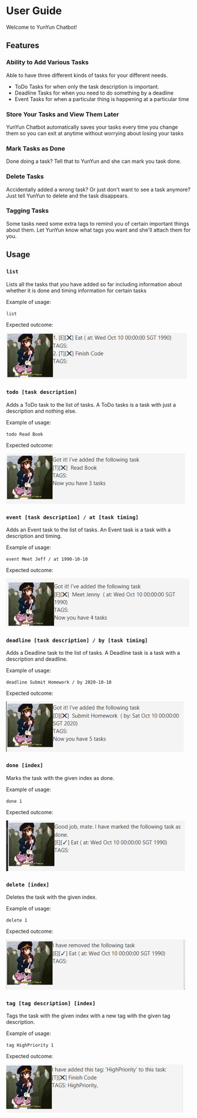 # User Guide
Welcome to YunYun Chatbot!

## Features
### Ability to Add Various Tasks
Able to have three different kinds of tasks for your different needs.
* ToDo Tasks for when only the task description is important.
* Deadline Tasks for when you need to do something by a deadline
* Event Tasks for when a particular thing is happening at a particular time
### Store Your Tasks and View Them Later
YunYun Chatbot automatically saves your tasks every time you change them so you can exit at anytime 
without worrying about losing your tasks
### Mark Tasks as Done
Done doing a task? Tell that to YunYun and she can mark you task done.
### Delete Tasks
Accidentally added a wrong task? Or just don't want to see a task
anymore? Just tell YunYun to delete and the task disappears.
### Tagging Tasks
Some tasks need some extra tags to remind you of certain important
things about them. Let YunYun know what tags you want and she'll 
attach them for you.

## Usage

### `list` 

Lists all the tasks that you have added so far including
information about whether it is done and timing information
for certain tasks

Example of usage: 

`list`

Expected outcome:

![List Output](list_output.png)

### `todo [task description]`

Adds a ToDo task to the list of tasks. A ToDo tasks is a task with
just a description and nothing else.

Example of usage: 

`todo Read Book`

Expected outcome:

![Todo Output](todo_output.png)

### `event [task description] / at [task timing]`

Adds an Event task to the list of tasks. An Event task is a task with
a description and timing.

Example of usage: 

`event Meet Jeff / at 1990-10-10`

Expected outcome:

![Event Output](event_output.png)

### `deadline [task description] / by [task timing]`

Adds a Deadline task to the list of tasks. A Deadline task is a task with
a description and deadline.

Example of usage: 

`deadline Submit Homework / by 2020-10-10`

Expected outcome:

![Deadline Output](deadline_output.png)

### `done [index]`

Marks the task with the given index as done.

Example of usage: 

`done 1`

Expected outcome:

![Done Output](done_output.png)

### `delete [index]`

Deletes the task with the given index.

Example of usage: 

`delete 1`

Expected outcome:

![Delete Output](delete_output.png)

### `tag [tag description] [index]`

Tags the task with the given index with a new tag with the
given tag description.

Example of usage: 

`tag HighPriority 1`

Expected outcome:

![Tag Output](tag_output.png)







